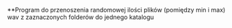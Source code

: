 **Program do przenoszenia randomowej ilości plików (pomiędzy min i max) wav z zaznaczonych folderów do jednego katalogu
